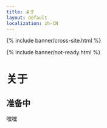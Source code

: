 ```yaml
---
title: 关于
layout: default
localization: zh-CN
---
```


{% include banner/cross-site.html %}

{% include banner/not-ready.html %}

# 关于

## 准备中

嘿嘿
